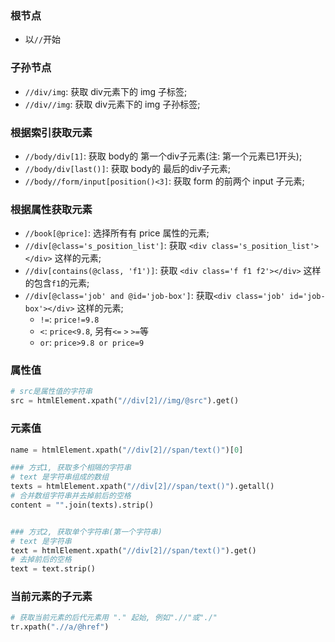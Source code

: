 ### 根节点
* 以`//`开始


### 子孙节点
* `//div/img`: 获取 div元素下的 img 子标签;
* `//div//img`: 获取 div元素下的 img 子孙标签;


### 根据索引获取元素
* `//body/div[1]`: 获取 body的 第一个div子元素(注: 第一个元素已1开头);
* `//body/div[last()]`: 获取 body的 最后的div子元素;
* `//body//form/input[position()<3]`: 获取 form 的前两个 input 子元素;


### 根据属性获取元素
* `//book[@price]`: 选择所有有 price 属性的元素;
* `//div[@class='s_position_list']`: 获取 `<div class='s_position_list'></div>` 这样的元素;
* `//div[contains(@class, 'f1')]`: 获取 `<div class='f f1 f2'></div>` 这样的包含`f1`的元素;
* `//div[@class='job' and @id='job-box']`: 获取`<div class='job' id='job-box'></div>` 这样的元素;
    * `!=`: `price!=9.8`
    * `<`: `price<9.8`, 另有`<=` `>` `>=`等
    * `or`: `price>9.8 or price=9`


### 属性值
```py
# src是属性值的字符串
src = htmlElement.xpath("//div[2]//img/@src").get()
```


### 元素值
```py
name = htmlElement.xpath("//div[2]//span/text()")[0]

### 方式1, 获取多个相隔的字符串
# text 是字符串组成的数组
texts = htmlElement.xpath("//div[2]//span/text()").getall()
# 合并数组字符串并去掉前后的空格
content = "".join(texts).strip()


### 方式2, 获取单个字符串(第一个字符串)
# text 是字符串
text = htmlElement.xpath("//div[2]//span/text()").get()
# 去掉前后的空格
text = text.strip()
```


### 当前元素的子元素
```py
# 获取当前元素的后代元素用 "." 起始, 例如".//"或"./"
tr.xpath(".//a/@href")
```